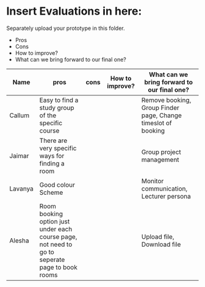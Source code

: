 # Insert Evaluations in here:
Separately upload your prototype in this folder. 

* Pros
* Cons
* How to improve?
* What can we bring forward to our final one?

| Name | pros | cons | How to improve? | What can we bring forward to our final one?|
| ------ | ------ | ------ | ------ | ------ |
| Callum | Easy to find a study group of the specific course    | | | Remove booking, Group Finder page, Change timeslot of booking |
| Jaimar | There are very specific ways for finding a room | | | Group project management |
| Lavanya | Good colour Scheme | | | Monitor communication, Lecturer persona |
| Alesha | Room booking option just under each course page, not need to go to seperate page to book rooms  | | | Upload file, Download file |
 